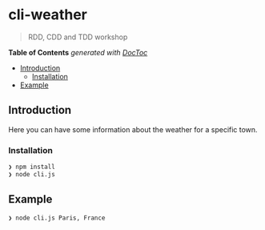 # cli-weather

> RDD, CDD and TDD workshop

<!-- START doctoc generated TOC please keep comment here to allow auto update -->
<!-- DON'T EDIT THIS SECTION, INSTEAD RE-RUN doctoc TO UPDATE -->
**Table of Contents**  *generated with [DocToc](https://github.com/thlorenz/doctoc)*

- [Introduction](#introduction)
  - [Installation](#installation)
- [Example](#just-tell-me-what-to-do)

<!-- END doctoc generated TOC please keep comment here to allow auto update -->


## Introduction

Here you can have some information about the weather for a specific town.

### Installation

```sh
❯ npm install
❯ node cli.js
```

## Example

```sh
❯ node cli.js Paris, France
```

